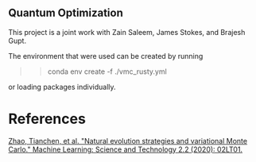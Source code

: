 ## Quantum Optimization

This project is a joint work with Zain Saleem, James Stokes, and Brajesh Gupt.

The environment that were used can be created by running

>> conda env create -f ./vmc_rusty.yml

or loading packages individually. 

# References
[Zhao, Tianchen, et al. "Natural evolution strategies and variational Monte Carlo." Machine Learning: Science and Technology 2.2 (2020): 02LT01.](https://arxiv.org/abs/2005.04447)
